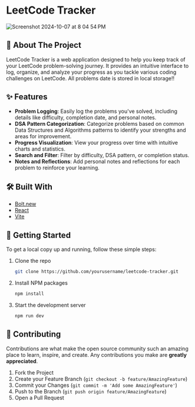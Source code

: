 # LeetCode Tracker

![Screenshot 2024-10-07 at 8 04 54 PM](https://github.com/user-attachments/assets/3b17479c-2c00-4ecf-9dcd-028c6f736de0)

## 🚀 About The Project

LeetCode Tracker is a web application designed to help you keep track of your LeetCode problem-solving journey. It provides an intuitive interface to log, organize, and analyze your progress as you tackle various coding challenges on LeetCode.
All problems date is stored in local storage!!

## ✨ Features

- **Problem Logging**: Easily log the problems you've solved, including details like difficulty, completion date, and personal notes.
- **DSA Pattern Categorization**: Categorize problems based on common Data Structures and Algorithms patterns to identify your strengths and areas for improvement.
- **Progress Visualization**: View your progress over time with intuitive charts and statistics.
- **Search and Filter**: Filter by difficulty, DSA pattern, or completion status.
- **Notes and Reflections**: Add personal notes and reflections for each problem to reinforce your learning.

## 🛠️ Built With

- [Bolt.new](https://bolt.new/)
- [React](https://reactjs.org/)
- [Vite](https://www.typescriptlang.org/](https://vite.dev/))

## 🏁 Getting Started

To get a local copy up and running, follow these simple steps:

1. Clone the repo
   ```sh
   git clone https://github.com/yourusername/leetcode-tracker.git
   ```
2. Install NPM packages
   ```sh
   npm install
   ```
3. Start the development server
   ```sh
   npm run dev
   ```

## 🤝 Contributing

Contributions are what make the open source community such an amazing place to learn, inspire, and create. Any contributions you make are **greatly appreciated**.

1. Fork the Project
2. Create your Feature Branch (`git checkout -b feature/AmazingFeature`)
3. Commit your Changes (`git commit -m 'Add some AmazingFeature'`)
4. Push to the Branch (`git push origin feature/AmazingFeature`)
5. Open a Pull Request
